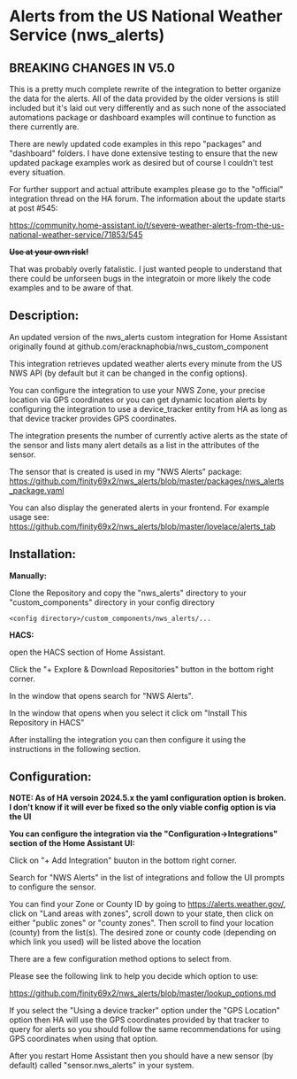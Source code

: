 # Alerts from the US National Weather Service  (nws_alerts)

## BREAKING CHANGES IN V5.0

This is a pretty much complete rewrite of the integration to better organize the data for the alerts. All of the data provided by the older versions is still included but it's laid out very differently and as such none of the associated automations package or dashboard examples will continue to function as there currently are.

There are newly updated code examples in this repo "packages" and "dashboard" folders. I have done extensive testing to ensure that the new updated package examples work as desired but of course I couldn't test every situation.

For further support and actual attribute examples please go to the "official" integration thread on the HA forum. The information about the update starts at post #545:

https://community.home-assistant.io/t/severe-weather-alerts-from-the-us-national-weather-service/71853/545

<s><b>Use at your own risk!</b></s>

That was probably overly fatalistic. I just wanted people to understand that there could be unforseen bugs in the integratoin or more likely the code examples and to be aware of that.

## Description:

An updated version of the nws_alerts custom integration for Home Assistant originally found at github.com/eracknaphobia/nws_custom_component

This integration retrieves updated weather alerts every minute from the US NWS API (by default but it can be changed in the config options).

You can configure the integration to use your NWS Zone, your precise location via GPS coordinates or you can get dynamic location alerts by configuring the integration to use a device_tracker entity from HA as long as that device tracker provides GPS coordinates.

The integration presents the number of currently active alerts as the state of the sensor and lists many alert details as a list in the attributes of the sensor.

The sensor that is created is used in my "NWS Alerts" package: https://github.com/finity69x2/nws_alerts/blob/master/packages/nws_alerts_package.yaml

You can also display the generated alerts in your frontend. For example usage see: https://github.com/finity69x2/nws_alerts/blob/master/lovelace/alerts_tab

## Installation:

<b>Manually:</b>

Clone the Repository and copy the "nws_alerts" directory to your "custom_components" directory in your config directory

```<config directory>/custom_components/nws_alerts/...```
  
<b>HACS:</b>

open the HACS section of Home Assistant.

Click the "+ Explore & Download Repositories" button in the bottom right corner.

In the window that opens search for "NWS Alerts".

In the window that opens when you select it click om "Install This Repository in HACS"

After installing the integration you can then configure it using the instructions in the following section.
  
## Configuration:

<b>NOTE: As of HA versoin 2024.5.x the yaml configuration option is broken. I don't know if it will ever be fixed so the only viable config option is via the UI</b>

<b>You can configure the integration via the "Configuration->Integrations" section of the Home Assistant UI:</b>

Click on "+ Add Integration" buuton in the bottom right corner.

Search for "NWS Alerts" in the list of integrations and follow the UI prompts to configure the sensor.

You can find your Zone or County ID by going to https://alerts.weather.gov/, click on "Land areas with zones", scroll down to your state, then click on either "public zones" or "county zones". Then scroll to find your location (county) from the list(s). The desired zone or county code (depending on which link you used) will be listed above the location

There are a few configuration method options to select from. 

Please see the following link to help you decide which option to use:

https://github.com/finity69x2/nws_alerts/blob/master/lookup_options.md

If you select the "Using a device tracker" option under the "GPS Location" option then HA will use the GPS coordinates provided by that tracker to query for alerts so you should follow the same recommendations for using GPS coordinates when using that option.

After you restart Home Assistant then you should have a new sensor (by default) called "sensor.nws_alerts" in your system.
